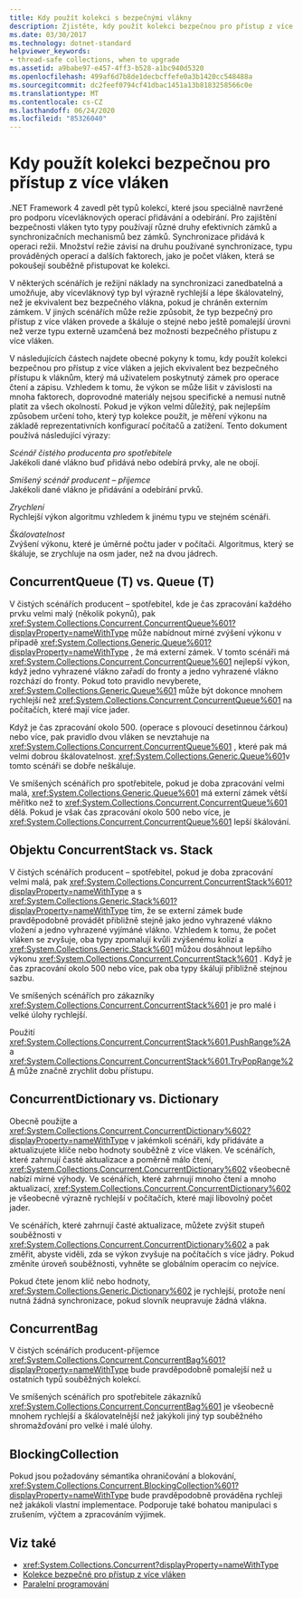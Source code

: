 ```yaml
---
title: Kdy použít kolekci s bezpečnými vlákny
description: Zjistěte, kdy použít kolekci bezpečnou pro přístup z více vláken v rozhraní .NET. K dispozici je 5 typů kolekcí, které jsou speciálně navržené pro podporu vícevláknových operací Add & Remove.
ms.date: 03/30/2017
ms.technology: dotnet-standard
helpviewer_keywords:
- thread-safe collections, when to upgrade
ms.assetid: a9babe97-e457-4ff3-b528-a1bc940d5320
ms.openlocfilehash: 499af6d7b8de1decbcffefe0a3b1420cc548488a
ms.sourcegitcommit: dc2feef0794cf41dbac1451a13b8183258566c0e
ms.translationtype: MT
ms.contentlocale: cs-CZ
ms.lasthandoff: 06/24/2020
ms.locfileid: "85326040"
---
```

# <a name="when-to-use-a-thread-safe-collection"></a>Kdy použít kolekci bezpečnou pro přístup z více vláken

.NET Framework 4 zavedl pět typů kolekcí, které jsou speciálně navržené pro podporu vícevláknových operací přidávání a odebírání. Pro zajištění bezpečnosti vláken tyto typy používají různé druhy efektivních zámků a synchronizačních mechanismů bez zámků. Synchronizace přidává k operaci režii. Množství režie závisí na druhu používané synchronizace, typu prováděných operací a dalších faktorech, jako je počet vláken, která se pokoušejí souběžně přistupovat ke kolekci.  
  
 V některých scénářích je režijní náklady na synchronizaci zanedbatelná a umožňuje, aby vícevláknový typ byl výrazně rychlejší a lépe škálovatelný, než je ekvivalent bez bezpečného vlákna, pokud je chráněn externím zámkem. V jiných scénářích může režie způsobit, že typ bezpečný pro přístup z více vláken provede a škáluje o stejné nebo ještě pomalejší úrovni než verze typu externě uzamčená bez možnosti bezpečného přístupu z více vláken.  
  
 V následujících částech najdete obecné pokyny k tomu, kdy použít kolekci bezpečnou pro přístup z více vláken a jejich ekvivalent bez bezpečného přístupu k vláknům, který má uživatelem poskytnutý zámek pro operace čtení a zápisu. Vzhledem k tomu, že výkon se může lišit v závislosti na mnoha faktorech, doprovodné materiály nejsou specifické a nemusí nutně platit za všech okolností. Pokud je výkon velmi důležitý, pak nejlepším způsobem určení toho, který typ kolekce použít, je měření výkonu na základě reprezentativních konfigurací počítačů a zatížení. Tento dokument používá následující výrazy:  
  
 *Scénář čistého producenta pro spotřebitele*\
 Jakékoli dané vlákno buď přidává nebo odebírá prvky, ale ne obojí.  
  
 *Smíšený scénář producent – příjemce*\
 Jakékoli dané vlákno je přidávání a odebírání prvků.  
  
 *Zrychlení*\
 Rychlejší výkon algoritmu vzhledem k jinému typu ve stejném scénáři.  
  
 *Škálovatelnost*\
 Zvýšení výkonu, které je úměrné počtu jader v počítači. Algoritmus, který se škáluje, se zrychluje na osm jader, než na dvou jádrech.  
  
## <a name="concurrentqueuet-vs-queuet"></a>ConcurrentQueue (T) vs. Queue (T)  
 V čistých scénářích producent – spotřebitel, kde je čas zpracování každého prvku velmi malý (několik pokynů), pak <xref:System.Collections.Concurrent.ConcurrentQueue%601?displayProperty=nameWithType> může nabídnout mírné zvýšení výkonu v případě <xref:System.Collections.Generic.Queue%601?displayProperty=nameWithType> , že má externí zámek. V tomto scénáři má <xref:System.Collections.Concurrent.ConcurrentQueue%601> nejlepší výkon, když jedno vyhrazené vlákno zařadí do fronty a jedno vyhrazené vlákno rozchází do fronty. Pokud toto pravidlo nevyberete, <xref:System.Collections.Generic.Queue%601> může být dokonce mnohem rychlejší než <xref:System.Collections.Concurrent.ConcurrentQueue%601> na počítačích, které mají více jader.  
  
 Když je čas zpracování okolo 500. (operace s plovoucí desetinnou čárkou) nebo více, pak pravidlo dvou vláken se nevztahuje na <xref:System.Collections.Concurrent.ConcurrentQueue%601> , které pak má velmi dobrou škálovatelnost. <xref:System.Collections.Generic.Queue%601>v tomto scénáři se dobře neškáluje.  
  
 Ve smíšených scénářích pro spotřebitele, pokud je doba zpracování velmi malá, <xref:System.Collections.Generic.Queue%601> má externí zámek větší měřítko než to <xref:System.Collections.Concurrent.ConcurrentQueue%601> dělá. Pokud je však čas zpracování okolo 500 nebo více, je <xref:System.Collections.Concurrent.ConcurrentQueue%601> lepší škálování.  
  
## <a name="concurrentstack-vs-stack"></a>Objektu ConcurrentStack vs. Stack  
 V čistých scénářích producent – spotřebitel, pokud je doba zpracování velmi malá, pak <xref:System.Collections.Concurrent.ConcurrentStack%601?displayProperty=nameWithType> a s <xref:System.Collections.Generic.Stack%601?displayProperty=nameWithType> tím, že se externí zámek bude pravděpodobně provádět přibližně stejně jako jedno vyhrazené vlákno vložení a jedno vyhrazené vyjímáné vlákno. Vzhledem k tomu, že počet vláken se zvyšuje, oba typy zpomalují kvůli zvýšenému kolizí a <xref:System.Collections.Generic.Stack%601> můžou dosáhnout lepšího výkonu <xref:System.Collections.Concurrent.ConcurrentStack%601> . Když je čas zpracování okolo 500 nebo více, pak oba typy škálují přibližně stejnou sazbu.  
  
 Ve smíšených scénářích pro zákazníky <xref:System.Collections.Concurrent.ConcurrentStack%601> je pro malé i velké úlohy rychlejší.  
  
 Použití <xref:System.Collections.Concurrent.ConcurrentStack%601.PushRange%2A> a <xref:System.Collections.Concurrent.ConcurrentStack%601.TryPopRange%2A> může značně zrychlit dobu přístupu.  
  
## <a name="concurrentdictionary-vs-dictionary"></a>ConcurrentDictionary vs. Dictionary  
 Obecně použijte a <xref:System.Collections.Concurrent.ConcurrentDictionary%602?displayProperty=nameWithType> v jakémkoli scénáři, kdy přidáváte a aktualizujete klíče nebo hodnoty souběžně z více vláken. Ve scénářích, které zahrnují časté aktualizace a poměrně málo čtení, <xref:System.Collections.Concurrent.ConcurrentDictionary%602> všeobecně nabízí mírné výhody. Ve scénářích, které zahrnují mnoho čtení a mnoho aktualizací, <xref:System.Collections.Concurrent.ConcurrentDictionary%602> je všeobecně výrazně rychlejší v počítačích, které mají libovolný počet jader.  
  
 Ve scénářích, které zahrnují časté aktualizace, můžete zvýšit stupeň souběžnosti v <xref:System.Collections.Concurrent.ConcurrentDictionary%602> a pak změřit, abyste viděli, zda se výkon zvyšuje na počítačích s více jádry. Pokud změníte úroveň souběžnosti, vyhněte se globálním operacím co nejvíce.  
  
 Pokud čtete jenom klíč nebo hodnoty, <xref:System.Collections.Generic.Dictionary%602> je rychlejší, protože není nutná žádná synchronizace, pokud slovník neupravuje žádná vlákna.  
  
## <a name="concurrentbag"></a>ConcurrentBag  
 V čistých scénářích producent-příjemce <xref:System.Collections.Concurrent.ConcurrentBag%601?displayProperty=nameWithType> bude pravděpodobně pomalejší než u ostatních typů souběžných kolekcí.  
  
 Ve smíšených scénářích pro spotřebitele zákazníků <xref:System.Collections.Concurrent.ConcurrentBag%601> je všeobecně mnohem rychlejší a škálovatelnější než jakýkoli jiný typ souběžného shromažďování pro velké i malé úlohy.  
  
## <a name="blockingcollection"></a>BlockingCollection  
 Pokud jsou požadovány sémantika ohraničování a blokování, <xref:System.Collections.Concurrent.BlockingCollection%601?displayProperty=nameWithType> bude pravděpodobně prováděna rychleji než jakákoli vlastní implementace. Podporuje také bohatou manipulaci s zrušením, výčtem a zpracováním výjimek.  
  
## <a name="see-also"></a>Viz také

- <xref:System.Collections.Concurrent?displayProperty=nameWithType>
- [Kolekce bezpečné pro přístup z více vláken](index.md)
- [Paralelní programování](../../parallel-programming/index.md)
